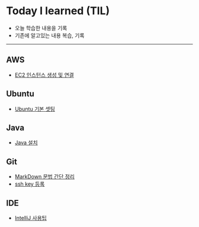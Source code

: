 # Today I learned (TIL)
- 오늘 학습한 내용을 기록
- 기존에 알고있는 내용 복습, 기록
----------
## AWS

* [EC2 인스턴스 생성 및 연결](https://github.com/bang0608/TIL/blob/main/AWS/EC2시작.md)

## Ubuntu

* [Ubuntu 기본 셋팅](Ubuntu/ubuntu_18_04_기본%20셋팅.md)

## Java

* [Java 설치](Java/Java%20설치.md)

## Git

- [MarkDown 문법 간단 정리](Git/markdown.md)
- [ssh key 등록](Git/ssh%20key%20등록.md)

## IDE

* [IntelliJ 사용팁](IDE/IntelliJ/IntelliJ_사용팁.md)
